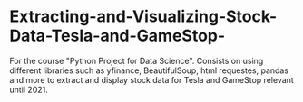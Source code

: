 # Extracting-and-Visualizing-Stock-Data-Tesla-and-GameStop-
For the course "Python Project for Data Science". Consists on using different libraries such as yfinance, BeautifulSoup, html requestes, pandas and more to extract and display stock data for Tesla and GameStop relevant until 2021.
